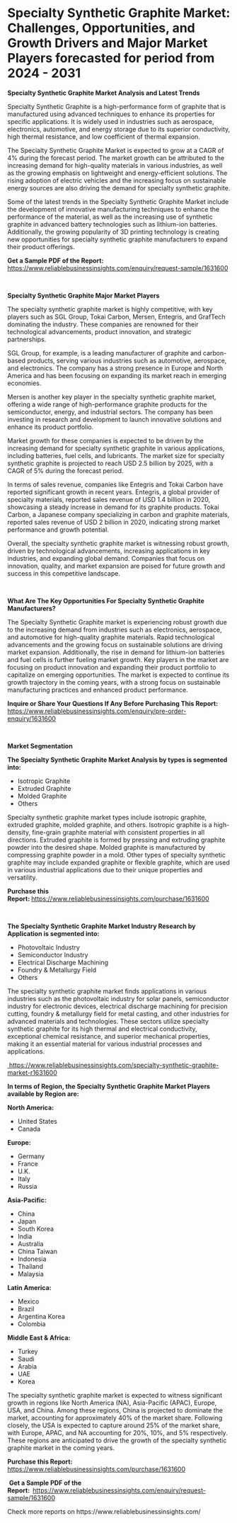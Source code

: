 <p><h1>Specialty Synthetic Graphite Market: Challenges, Opportunities, and Growth Drivers and Major Market Players forecasted for period from 2024 - 2031</h1></p><p><strong>Specialty Synthetic Graphite Market Analysis and Latest Trends</strong></p>
<p><p>Specialty Synthetic Graphite is a high-performance form of graphite that is manufactured using advanced techniques to enhance its properties for specific applications. It is widely used in industries such as aerospace, electronics, automotive, and energy storage due to its superior conductivity, high thermal resistance, and low coefficient of thermal expansion.</p><p>The Specialty Synthetic Graphite Market is expected to grow at a CAGR of 4% during the forecast period. The market growth can be attributed to the increasing demand for high-quality materials in various industries, as well as the growing emphasis on lightweight and energy-efficient solutions. The rising adoption of electric vehicles and the increasing focus on sustainable energy sources are also driving the demand for specialty synthetic graphite.</p><p>Some of the latest trends in the Specialty Synthetic Graphite Market include the development of innovative manufacturing techniques to enhance the performance of the material, as well as the increasing use of synthetic graphite in advanced battery technologies such as lithium-ion batteries. Additionally, the growing popularity of 3D printing technology is creating new opportunities for specialty synthetic graphite manufacturers to expand their product offerings.</p></p>
<p><strong>Get a Sample PDF of the Report:&nbsp;</strong> <a href="https://www.reliablebusinessinsights.com/enquiry/request-sample/1631600">https://www.reliablebusinessinsights.com/enquiry/request-sample/1631600</a></p>
<p>&nbsp;</p>
<p><strong>Specialty Synthetic Graphite Major Market Players</strong></p>
<p><p>The specialty synthetic graphite market is highly competitive, with key players such as SGL Group, Tokai Carbon, Mersen, Entegris, and GrafTech dominating the industry. These companies are renowned for their technological advancements, product innovation, and strategic partnerships.</p><p>SGL Group, for example, is a leading manufacturer of graphite and carbon-based products, serving various industries such as automotive, aerospace, and electronics. The company has a strong presence in Europe and North America and has been focusing on expanding its market reach in emerging economies.</p><p>Mersen is another key player in the specialty synthetic graphite market, offering a wide range of high-performance graphite products for the semiconductor, energy, and industrial sectors. The company has been investing in research and development to launch innovative solutions and enhance its product portfolio.</p><p>Market growth for these companies is expected to be driven by the increasing demand for specialty synthetic graphite in various applications, including batteries, fuel cells, and lubricants. The market size for specialty synthetic graphite is projected to reach USD 2.5 billion by 2025, with a CAGR of 5% during the forecast period.</p><p>In terms of sales revenue, companies like Entegris and Tokai Carbon have reported significant growth in recent years. Entegris, a global provider of specialty materials, reported sales revenue of USD 1.4 billion in 2020, showcasing a steady increase in demand for its graphite products. Tokai Carbon, a Japanese company specializing in carbon and graphite materials, reported sales revenue of USD 2 billion in 2020, indicating strong market performance and growth potential.</p><p>Overall, the specialty synthetic graphite market is witnessing robust growth, driven by technological advancements, increasing applications in key industries, and expanding global demand. Companies that focus on innovation, quality, and market expansion are poised for future growth and success in this competitive landscape.</p></p>
<p>&nbsp;</p>
<p><strong>What Are The Key Opportunities For Specialty Synthetic Graphite Manufacturers?</strong></p>
<p><p>The Specialty Synthetic Graphite market is experiencing robust growth due to the increasing demand from industries such as electronics, aerospace, and automotive for high-quality graphite materials. Rapid technological advancements and the growing focus on sustainable solutions are driving market expansion. Additionally, the rise in demand for lithium-ion batteries and fuel cells is further fueling market growth. Key players in the market are focusing on product innovation and expanding their product portfolio to capitalize on emerging opportunities. The market is expected to continue its growth trajectory in the coming years, with a strong focus on sustainable manufacturing practices and enhanced product performance.</p></p>
<p><strong>Inquire or Share Your Questions If Any Before Purchasing This Report:</strong> <a href="https://www.reliablebusinessinsights.com/enquiry/pre-order-enquiry/1631600">https://www.reliablebusinessinsights.com/enquiry/pre-order-enquiry/1631600</a></p>
<p>&nbsp;</p>
<p><strong>Market Segmentation</strong></p>
<p><strong>The Specialty Synthetic Graphite Market Analysis by types is segmented into:</strong></p>
<p><ul><li>Isotropic Graphite</li><li>Extruded Graphite</li><li>Molded Graphite</li><li>Others</li></ul></p>
<p><p>Specialty synthetic graphite market types include isotropic graphite, extruded graphite, molded graphite, and others. Isotropic graphite is a high-density, fine-grain graphite material with consistent properties in all directions. Extruded graphite is formed by pressing and extruding graphite powder into the desired shape. Molded graphite is manufactured by compressing graphite powder in a mold. Other types of specialty synthetic graphite may include expanded graphite or flexible graphite, which are used in various industrial applications due to their unique properties and versatility.</p></p>
<p><strong>Purchase this Report:&nbsp;</strong><a href="https://www.reliablebusinessinsights.com/purchase/1631600">https://www.reliablebusinessinsights.com/purchase/1631600</a></p>
<p>&nbsp;</p>
<p><strong>The Specialty Synthetic Graphite Market Industry Research by Application is segmented into:</strong></p>
<p><ul><li>Photovoltaic Industry</li><li>Semiconductor Industry</li><li>Electrical Discharge Machining</li><li>Foundry & Metallurgy Field</li><li>Others</li></ul></p>
<p><p>The specialty synthetic graphite market finds applications in various industries such as the photovoltaic industry for solar panels, semiconductor industry for electronic devices, electrical discharge machining for precision cutting, foundry & metallurgy field for metal casting, and other industries for advanced materials and technologies. These sectors utilize specialty synthetic graphite for its high thermal and electrical conductivity, exceptional chemical resistance, and superior mechanical properties, making it an essential material for various industrial processes and applications.</p></p>
<p><a href="https://www.reliablebusinessinsights.com/specialty-synthetic-graphite-market-r1631600">&nbsp;https://www.reliablebusinessinsights.com/specialty-synthetic-graphite-market-r1631600</a></p>
<p><strong>In terms of Region, the Specialty Synthetic Graphite Market Players available by Region are:</strong></p>
<p>
    <p> <strong> North America: </strong>
        <ul>
            <li>United States</li>
            <li>Canada</li>
        </ul>
        </p> 
    <p> <strong> Europe: </strong>
        <ul>
            <li>Germany</li>
            <li>France</li>
            <li>U.K.</li>
            <li>Italy</li>
            <li>Russia</li>
        </ul>
        </p> 
    <p> <strong> Asia-Pacific: </strong>
        <ul>
            <li>China</li>
            <li>Japan</li>
            <li>South Korea</li>
            <li>India</li>
            <li>Australia</li>
            <li>China Taiwan</li>
            <li>Indonesia</li>
            <li>Thailand</li>
            <li>Malaysia</li>
        </ul>
        </p> 
    <p> <strong> Latin America: </strong>
        <ul>
            <li>Mexico</li>
            <li>Brazil</li>
            <li>Argentina Korea</li>
            <li>Colombia</li>
        </ul>
        </p> 
    <p> <strong> Middle East & Africa: </strong>
        <ul>
            <li>Turkey</li>
            <li>Saudi</li>
            <li>Arabia</li>
            <li>UAE</li>
            <li>Korea</li>
        </ul>
    </p>
    </p>
<p><p>The specialty synthetic graphite market is expected to witness significant growth in regions like North America (NA), Asia-Pacific (APAC), Europe, USA, and China. Among these regions, China is projected to dominate the market, accounting for approximately 40% of the market share. Following closely, the USA is expected to capture around 25% of the market share, with Europe, APAC, and NA accounting for 20%, 10%, and 5% respectively. These regions are anticipated to drive the growth of the specialty synthetic graphite market in the coming years.</p></p>
<p><strong>Purchase this Report: </strong><a href="https://www.reliablebusinessinsights.com/purchase/1631600">https://www.reliablebusinessinsights.com/purchase/1631600</a></p>
<p>&nbsp;<strong>Get a Sample PDF of the Report:&nbsp;&nbsp;</strong><a href="https://www.reliablebusinessinsights.com/enquiry/request-sample/1631600">https://www.reliablebusinessinsights.com/enquiry/request-sample/1631600</a></p>
<p><strong></strong></p>
<p>Check more reports on https://www.reliablebusinessinsights.com/</p>